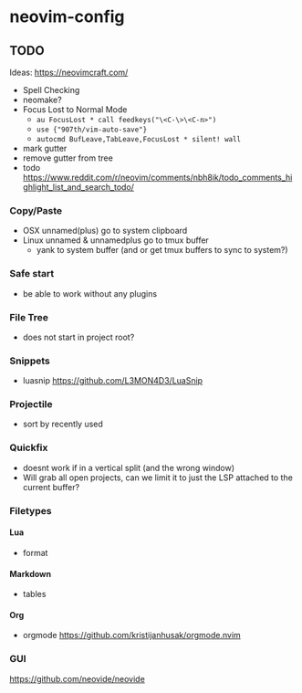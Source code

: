 # neovim-config

## TODO
Ideas: https://neovimcraft.com/


- Spell Checking
- neomake?
- Focus Lost to Normal Mode
  - `au FocusLost * call feedkeys("\<C-\>\<C-n>")`
  - `use {"907th/vim-auto-save"}`
  - `autocmd BufLeave,TabLeave,FocusLost * silent! wall`
- mark gutter
- remove gutter from tree
- todo https://www.reddit.com/r/neovim/comments/nbh8ik/todo_comments_highlight_list_and_search_todo/

### Copy/Paste
- OSX unnamed(plus) go to system clipboard
- Linux unnamed & unnamedplus go to tmux buffer
  - yank to system buffer (and or get tmux buffers to sync to system?)

### Safe start
- be able to work without any plugins

### File Tree
- does not start in project root?

### Snippets
- luasnip https://github.com/L3MON4D3/LuaSnip

### Projectile
- sort by recently used

### Quickfix
- <M-q> doesnt work if in a vertical split (and the wrong window)
- Will grab all open projects, can we limit it to just the LSP attached to the current buffer?

### Filetypes
#### Lua
- format
#### Markdown
- tables
#### Org
- orgmode https://github.com/kristijanhusak/orgmode.nvim

### GUI
https://github.com/neovide/neovide
